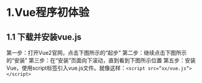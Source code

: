 # 1.Vue程序初体验

## 1.1 下载并安装vue.js

第一步：打开Vue2官网，点击下图所示的“起步”
第二步：继续点击下图所示的“安装”
第三步：在“安装”页面向下滚动，直到看到下图所示位置
第五步：安装Vue，使用script标签引入vue.js文件。就像这样：`<script src=”xx/vue.js”></script>`

